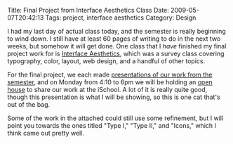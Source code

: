 Title: Final Project from Interface Aesthetics Class
Date: 2009-05-07T20:42:13
Tags: project, interface aesthetics
Category: Design


I had my last day of actual class today, and the semester is really 
beginning to wind down. I still have at least 60 pages of writing to do in 
the next two weeks, but somehow it will get done. One class that I 
*have* finished my final project work for is [Interface 
Aesthetics][1], which was a survey class covering typography, color, 
layout, web design, and a handful of other topics. 

For the final project, we each made [presentations of our work from the 
semester][2], and on Monday from 4:10 to 6pm we will be 
holding an [open house][3] to share our work at the iSchool. A lot of it
 is really quite good, though this presentation is what I will be showing, 
 so this is one cat that's out of the bag.

Some of the work in the attached could still use some refinement, 
but I will point you towards the ones titled "Type I," "Type II," 
and "Icons," which I think came out pretty well.

[1]: http://courses.ischool.berkeley.edu/i290-20/s09/
[2]: {filename}/archive/interface-aesthetics.ppt
[3]: http://www.ischool.berkeley.edu/newsandevents/events/20090511exhibition
